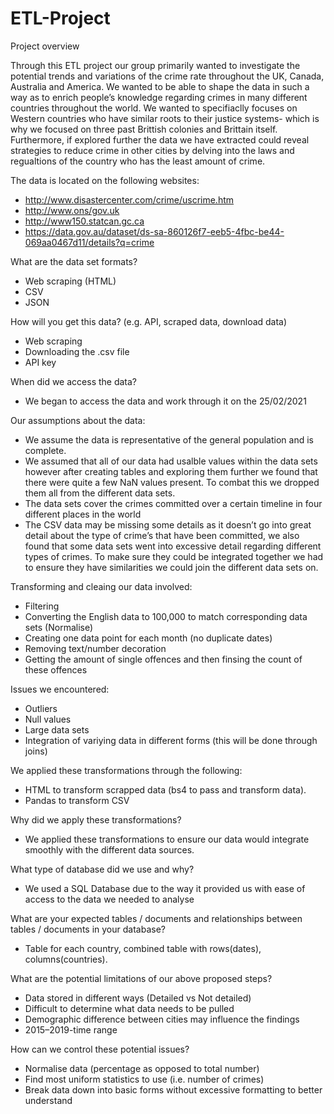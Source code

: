 # ETL-Project

Project overview

Through this ETL project our group primarily wanted to investigate the potential trends and variations of the crime rate throughout the UK, Canada, Australia and America. We wanted to be able to shape the data in such a way as to enrich people’s knowledge regarding crimes in many different countries throughout the world. We wanted to specifiaclly focuses on Western countries who have similar roots to their justice systems- which is why we focused on three past Brittish colonies and Brittain itself. Furthermore, if explored further the data we have extracted could reveal strategies to reduce crime in other cities by delving into the laws and regualtions of the country who has the least amount of crime. 

The data is located on the following websites: 
- http://www.disastercenter.com/crime/uscrime.htm
- http://www.ons/gov.uk
-	http://www150.statcan.gc.ca 
-	https://data.gov.au/dataset/ds-sa-860126f7-eeb5-4fbc-be44-069aa0467d11/details?q=crime

What are the data set formats?
-	Web scraping (HTML)
-	CSV
-	JSON

How will you get this data? (e.g. API, scraped data, download data)
-	Web scraping
-	Downloading the .csv file
-	API key

When did we access the data? 
- We began to access the data and work through it on the 25/02/2021
 
Our assumptions about the data: 
-	We assume the data is representative of the general population and is complete.
- We assumed that all of our data had usalble values within the data sets however after creating tables and exploring them further we found that there were quite a few NaN values present. To combat this we dropped them all from the different data sets. 
-	The data sets cover the crimes committed over a certain timeline in four different places in the world
-	The CSV data may be missing some details as it doesn’t go into great detail about the type of crime’s that have been committed, we also found that some data sets went into excessive detail regarding different types of crimes. To make sure they could be integrated together we had to ensure they have similarities we could join the different data sets on. 

Transforming and cleaing our data involved: 
-	Filtering 
-	Converting the English data to 100,000 to match corresponding data sets (Normalise)
-	Creating one data point for each month (no duplicate dates)
-	Removing text/number decoration
-	Getting the amount of single offences and then finsing the count of these offences

Issues we encountered: 
-	Outliers
-	Null values
-	Large data sets 
-	Integration of variying data in different forms (this will be done through joins)
 
We applied these transformations through the following: 
-	HTML to transform scrapped data (bs4 to pass and transform data).
-	Pandas to transform CSV

Why did we apply these transformations?
- We applied these transformations to ensure our data would integrate smoothly with the different data sources.

What type of database did we use and why? 
-	We used a SQL Database due to the way it provided us with ease of access to the data we needed to analyse 

What are your expected tables / documents and relationships between tables / documents in your database?
-	Table for each country, combined table with rows(dates), columns(countries).

What are the potential limitations of our above proposed steps?
-	Data stored in different ways (Detailed vs Not detailed)
-	Difficult to determine what data needs to be pulled
-	Demographic difference between cities may influence the findings
-	2015–2019-time range

How can we control these potential issues?
-	Normalise data (percentage as opposed to total number)
-	Find most uniform statistics to use (i.e. number of crimes)
-	Break data down into basic forms without excessive formatting to better understand
